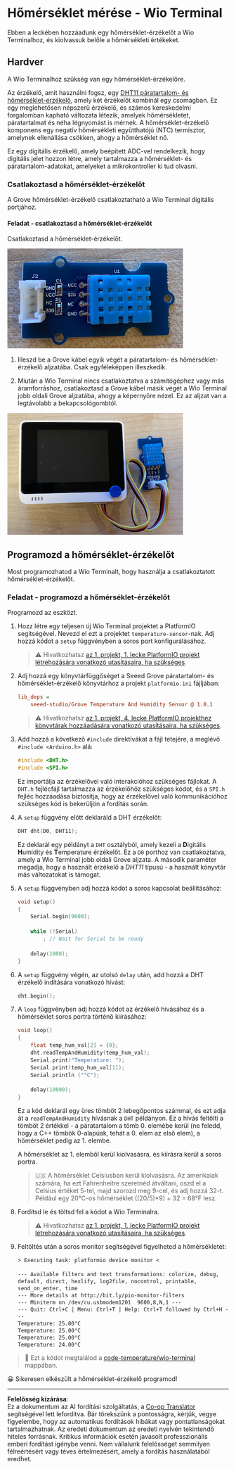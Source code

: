 <!--
CO_OP_TRANSLATOR_METADATA:
{
  "original_hash": "59263d094f20b302053888cd236880c3",
  "translation_date": "2025-08-27T23:23:33+00:00",
  "source_file": "2-farm/lessons/1-predict-plant-growth/wio-terminal-temp.md",
  "language_code": "hu"
}
-->
# Hőmérséklet mérése - Wio Terminal

Ebben a leckében hozzáadunk egy hőmérséklet-érzékelőt a Wio Terminalhoz, és kiolvassuk belőle a hőmérsékleti értékeket.

## Hardver

A Wio Terminalhoz szükség van egy hőmérséklet-érzékelőre.

Az érzékelő, amit használni fogsz, egy [DHT11 páratartalom- és hőmérséklet-érzékelő](https://www.seeedstudio.com/Grove-Temperature-Humidity-Sensor-DHT11.html), amely két érzékelőt kombinál egy csomagban. Ez egy meglehetősen népszerű érzékelő, és számos kereskedelmi forgalomban kapható változata létezik, amelyek hőmérsékletet, páratartalmat és néha légnyomást is mérnek. A hőmérséklet-érzékelő komponens egy negatív hőmérsékleti együtthatójú (NTC) termisztor, amelynek ellenállása csökken, ahogy a hőmérséklet nő.

Ez egy digitális érzékelő, amely beépített ADC-vel rendelkezik, hogy digitális jelet hozzon létre, amely tartalmazza a hőmérséklet- és páratartalom-adatokat, amelyeket a mikrokontroller ki tud olvasni.

### Csatlakoztasd a hőmérséklet-érzékelőt

A Grove hőmérséklet-érzékelő csatlakoztatható a Wio Terminal digitális portjához.

#### Feladat - csatlakoztasd a hőmérséklet-érzékelőt

Csatlakoztasd a hőmérséklet-érzékelőt.

![Egy Grove hőmérséklet-érzékelő](../../../../../translated_images/grove-dht11.07f8eafceee170043efbb53e1d15722bd4e00fbaa9ff74290b57e9f66eb82c17.hu.png)

1. Illeszd be a Grove kábel egyik végét a páratartalom- és hőmérséklet-érzékelő aljzatába. Csak egyféleképpen illeszkedik.

1. Miután a Wio Terminal nincs csatlakoztatva a számítógéphez vagy más áramforráshoz, csatlakoztasd a Grove kábel másik végét a Wio Terminal jobb oldali Grove aljzatába, ahogy a képernyőre nézel. Ez az aljzat van a legtávolabb a bekapcsológombtól.

![A Grove hőmérséklet-érzékelő csatlakoztatva a jobb oldali aljzathoz](../../../../../translated_images/wio-temperature-sensor.2934928f38c7f79a68d24879d2c8986c78244696f931e2e33c293f426ecdc0ad.hu.png)

## Programozd a hőmérséklet-érzékelőt

Most programozhatod a Wio Terminalt, hogy használja a csatlakoztatott hőmérséklet-érzékelőt.

### Feladat - programozd a hőmérséklet-érzékelőt

Programozd az eszközt.

1. Hozz létre egy teljesen új Wio Terminal projektet a PlatformIO segítségével. Nevezd el ezt a projektet `temperature-sensor`-nak. Adj hozzá kódot a `setup` függvényben a soros port konfigurálásához.

    > ⚠️ Hivatkozhatsz [az 1. projekt, 1. lecke PlatformIO projekt létrehozására vonatkozó utasításaira, ha szükséges](../../../1-getting-started/lessons/1-introduction-to-iot/wio-terminal.md#create-a-platformio-project).

1. Adj hozzá egy könyvtárfüggőséget a Seeed Grove páratartalom- és hőmérséklet-érzékelő könyvtárhoz a projekt `platformio.ini` fájljában:

    ```ini
    lib_deps =
        seeed-studio/Grove Temperature And Humidity Sensor @ 1.0.1
    ```

    > ⚠️ Hivatkozhatsz [az 1. projekt, 4. lecke PlatformIO projekthez könyvtárak hozzáadására vonatkozó utasításaira, ha szükséges](../../../1-getting-started/lessons/4-connect-internet/wio-terminal-mqtt.md#install-the-wifi-and-mqtt-arduino-libraries).

1. Add hozzá a következő `#include` direktívákat a fájl tetejére, a meglévő `#include <Arduino.h>` alá:

    ```cpp
    #include <DHT.h>
    #include <SPI.h>
    ```

    Ez importálja az érzékelővel való interakcióhoz szükséges fájlokat. A `DHT.h` fejlécfájl tartalmazza az érzékelőhöz szükséges kódot, és a `SPI.h` fejléc hozzáadása biztosítja, hogy az érzékelővel való kommunikációhoz szükséges kód is bekerüljön a fordítás során.

1. A `setup` függvény előtt deklaráld a DHT érzékelőt:

    ```cpp
    DHT dht(D0, DHT11);
    ```

    Ez deklarál egy példányt a `DHT` osztályból, amely kezeli a **D**igitális **H**umidity és **T**emperature érzékelőt. Ez a `D0` porthoz van csatlakoztatva, amely a Wio Terminal jobb oldali Grove aljzata. A második paraméter megadja, hogy a használt érzékelő a *DHT11* típusú - a használt könyvtár más változatokat is támogat.

1. A `setup` függvényben adj hozzá kódot a soros kapcsolat beállításához:

    ```cpp
    void setup()
    {
        Serial.begin(9600);
    
        while (!Serial)
            ; // Wait for Serial to be ready
    
        delay(1000);
    }
    ```

1. A `setup` függvény végén, az utolsó `delay` után, add hozzá a DHT érzékelő indítására vonatkozó hívást:

    ```cpp
    dht.begin();
    ```

1. A `loop` függvényben adj hozzá kódot az érzékelő hívásához és a hőmérséklet soros portra történő kiírásához:

    ```cpp
    void loop()
    {
        float temp_hum_val[2] = {0};
        dht.readTempAndHumidity(temp_hum_val);
        Serial.print("Temperature: ");
        Serial.print(temp_hum_val[1]);
        Serial.println ("°C");
    
        delay(10000);
    }
    ```

    Ez a kód deklarál egy üres tömböt 2 lebegőpontos számmal, és ezt adja át a `readTempAndHumidity` hívásnak a `DHT` példányon. Ez a hívás feltölti a tömböt 2 értékkel - a páratartalom a tömb 0. elemébe kerül (ne feledd, hogy a C++ tömbök 0-alapúak, tehát a 0. elem az első elem), a hőmérséklet pedig az 1. elembe.

    A hőmérséklet az 1. elemből kerül kiolvasásra, és kiírásra kerül a soros portra.

    > 🇺🇸 A hőmérséklet Celsiusban kerül kiolvasásra. Az amerikaiak számára, ha ezt Fahrenheitre szeretnéd átváltani, oszd el a Celsius értéket 5-tel, majd szorozd meg 9-cel, és adj hozzá 32-t. Például egy 20°C-os hőmérséklet ((20/5)*9) + 32 = 68°F lesz.

1. Fordítsd le és töltsd fel a kódot a Wio Terminalra.

    > ⚠️ Hivatkozhatsz [az 1. projekt, 1. lecke PlatformIO projekt létrehozására vonatkozó utasításaira, ha szükséges](../../../1-getting-started/lessons/1-introduction-to-iot/wio-terminal.md#write-the-hello-world-app).

1. Feltöltés után a soros monitor segítségével figyelheted a hőmérsékletet:

    ```output
    > Executing task: platformio device monitor <
    
    --- Available filters and text transformations: colorize, debug, default, direct, hexlify, log2file, nocontrol, printable, send_on_enter, time
    --- More details at http://bit.ly/pio-monitor-filters
    --- Miniterm on /dev/cu.usbmodem1201  9600,8,N,1 ---
    --- Quit: Ctrl+C | Menu: Ctrl+T | Help: Ctrl+T followed by Ctrl+H ---
    Temperature: 25.00°C
    Temperature: 25.00°C
    Temperature: 25.00°C
    Temperature: 24.00°C
    ```

> 💁 Ezt a kódot megtalálod a [code-temperature/wio-terminal](../../../../../2-farm/lessons/1-predict-plant-growth/code-temperature/wio-terminal) mappában.

😀 Sikeresen elkészült a hőmérséklet-érzékelő programod!

---

**Felelősség kizárása**:  
Ez a dokumentum az AI fordítási szolgáltatás, a [Co-op Translator](https://github.com/Azure/co-op-translator) segítségével lett lefordítva. Bár törekszünk a pontosságra, kérjük, vegye figyelembe, hogy az automatikus fordítások hibákat vagy pontatlanságokat tartalmazhatnak. Az eredeti dokumentum az eredeti nyelvén tekintendő hiteles forrásnak. Kritikus információk esetén javasolt professzionális emberi fordítást igénybe venni. Nem vállalunk felelősséget semmilyen félreértésért vagy téves értelmezésért, amely a fordítás használatából eredhet.